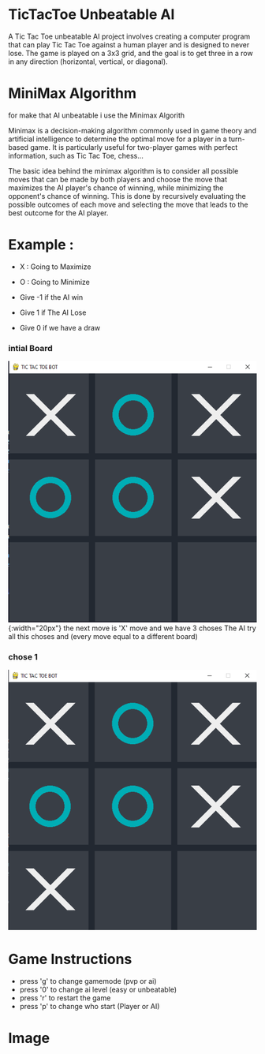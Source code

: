 # TicTacToe Unbeatable AI
A Tic Tac Toe unbeatable AI project involves creating a computer program that can play Tic Tac Toe against a human player and is designed to never lose.
The game is played on a 3x3 grid, and the goal is to get three in a row in any direction (horizontal, vertical, or diagonal).

# MiniMax Algorithm
for make that AI unbeatable i use the Minimax Algorith

Minimax is a decision-making algorithm commonly used in game theory and artificial intelligence to determine the optimal move for a player in a turn-based game. It is particularly useful for two-player games with perfect information, such as Tic Tac Toe, chess...

The basic idea behind the minimax algorithm is to consider all possible moves that can be made by both players and choose the move that maximizes the AI player's chance of winning, while minimizing the opponent's chance of winning. This is done by recursively evaluating the possible outcomes of each move and selecting the move that leads to the best outcome for the AI player.

# Example :
- X : Going to Maximize
- O : Going to Minimize

- Give -1 if the AI win
- Give 1 if The AI Lose
- Give 0 if we have a draw

### intial Board
![intial Borad](assetes/initial.png){:width="20px"}
the next move is 'X' move and we have 3 choses
The AI try all this choses and (every move equal to a different board)

### chose 1 
![chose1](assetes/move1.png)


# Game Instructions
- press 'g' to change gamemode (pvp or ai)
- press '0' to change ai level (easy or unbeatable)
- press 'r' to restart the game
- press 'p' to change who start (Player or AI)

# Image



